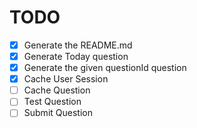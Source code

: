 # TODO

- [x] Generate the README.md
- [x] Generate Today question
- [x] Generate the given questionId question
- [x] Cache User Session
- [ ] Cache Question
- [ ] Test Question
- [ ] Submit Question